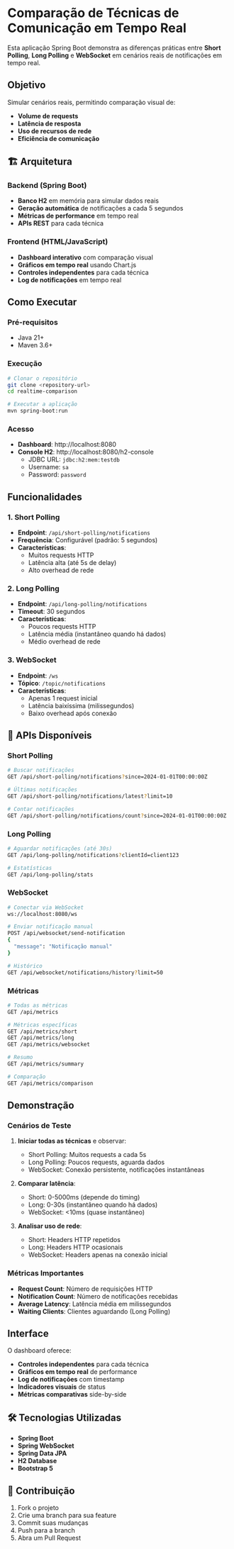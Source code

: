 # Comparação de Técnicas de Comunicação em Tempo Real

Esta aplicação Spring Boot demonstra as diferenças práticas entre **Short Polling**, **Long Polling** e **WebSocket** em cenários reais de notificações em tempo real.

##  Objetivo

Simular cenários reais, permitindo comparação visual de:

- **Volume de requests**
- **Latência de resposta**
- **Uso de recursos de rede**
- **Eficiência de comunicação**

## 🏗 Arquitetura

### Backend (Spring Boot)

- **Banco H2** em memória para simular dados reais
- **Geração automática** de notificações a cada 5 segundos
- **Métricas de performance** em tempo real
- **APIs REST** para cada técnica

### Frontend (HTML/JavaScript)

- **Dashboard interativo** com comparação visual
- **Gráficos em tempo real** usando Chart.js
- **Controles independentes** para cada técnica
- **Log de notificações** em tempo real

## Como Executar

### Pré-requisitos

- Java 21+
- Maven 3.6+

### Execução

```bash
# Clonar o repositório
git clone <repository-url>
cd realtime-comparison

# Executar a aplicação
mvn spring-boot:run
```

### Acesso

- **Dashboard**: http://localhost:8080
- **Console H2**: http://localhost:8080/h2-console
  - JDBC URL: `jdbc:h2:mem:testdb`
  - Username: `sa`
  - Password: `password`

##  Funcionalidades

### 1. Short Polling

- **Endpoint**: `/api/short-polling/notifications`
- **Frequência**: Configurável (padrão: 5 segundos)
- **Características**:
  - Muitos requests HTTP
  - Latência alta (até 5s de delay)
  - Alto overhead de rede

### 2. Long Polling

- **Endpoint**: `/api/long-polling/notifications`
- **Timeout**: 30 segundos
- **Características**:
  - Poucos requests HTTP
  - Latência média (instantâneo quando há dados)
  - Médio overhead de rede

### 3. WebSocket

- **Endpoint**: `/ws`
- **Tópico**: `/topic/notifications`
- **Características**:
  - Apenas 1 request inicial
  - Latência baixíssima (milissegundos)
  - Baixo overhead após conexão

## 🔧 APIs Disponíveis

### Short Polling

```bash
# Buscar notificações
GET /api/short-polling/notifications?since=2024-01-01T00:00:00Z

# Últimas notificações
GET /api/short-polling/notifications/latest?limit=10

# Contar notificações
GET /api/short-polling/notifications/count?since=2024-01-01T00:00:00Z
```

### Long Polling

```bash
# Aguardar notificações (até 30s)
GET /api/long-polling/notifications?clientId=client123

# Estatísticas
GET /api/long-polling/stats
```

### WebSocket

```bash
# Conectar via WebSocket
ws://localhost:8080/ws

# Enviar notificação manual
POST /api/websocket/send-notification
{
  "message": "Notificação manual"
}

# Histórico
GET /api/websocket/notifications/history?limit=50
```

### Métricas

```bash
# Todas as métricas
GET /api/metrics

# Métricas específicas
GET /api/metrics/short
GET /api/metrics/long
GET /api/metrics/websocket

# Resumo
GET /api/metrics/summary

# Comparação
GET /api/metrics/comparison
```

## Demonstração

### Cenários de Teste

1. **Iniciar todas as técnicas** e observar:
   
   - Short Polling: Muitos requests a cada 5s
   - Long Polling: Poucos requests, aguarda dados
   - WebSocket: Conexão persistente, notificações instantâneas

2. **Comparar latência**:
   
   - Short: 0-5000ms (depende do timing)
   - Long: 0-30s (instantâneo quando há dados)
   - WebSocket: <10ms (quase instantâneo)

3. **Analisar uso de rede**:
   
   - Short: Headers HTTP repetidos
   - Long: Headers HTTP ocasionais
   - WebSocket: Headers apenas na conexão inicial

### Métricas Importantes

- **Request Count**: Número de requisições HTTP
- **Notification Count**: Número de notificações recebidas
- **Average Latency**: Latência média em milissegundos
- **Waiting Clients**: Clientes aguardando (Long Polling)

## Interface

O dashboard oferece:

- **Controles independentes** para cada técnica
- **Gráficos em tempo real** de performance
- **Log de notificações** com timestamp
- **Indicadores visuais** de status
- **Métricas comparativas** side-by-side



## 🛠️ Tecnologias Utilizadas

- **Spring Boot**
- **Spring WebSocket**
- **Spring Data JPA**
- **H2 Database**
- **Bootstrap 5**

## 🤝 Contribuição

1. Fork o projeto
2. Crie uma branch para sua feature
3. Commit suas mudanças
4. Push para a branch
5. Abra um Pull Request
